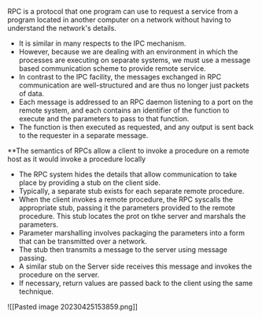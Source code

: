 RPC is a protocol that one program can use to request a service from a program located in another computer on a network without having to understand the network's details.
- It is similar in many respects to the IPC mechanism.
- However, because we are dealing with an environment in which the processes are executing on separate systems, we must use a message based communication scheme to provide remote service.
- In contrast to the IPC facility, the messages exchanged in RPC communication are well-structured and are thus no longer just packets of data.
- Each message is addressed to an RPC daemon listening to a port on  the remote system, and each contains an identifier of the function to execute and the parameters to pass to that function.
- The function is then executed as requested, and any output is sent back to the requester in a separate message.

**The semantics of RPCs allow a client to invoke a procedure on a remote host as it would invoke a procedure locally

- The RPC system hides the details that allow communication to take place by providing a stub on the client side.
- Typically, a separate stub exists for each separate remote procedure.
- When the client invokes a remote procedure, the RPC syscalls the appropriate stub, passing it the parameters provided to the remote procedure. This stub locates the prot on tkhe server and marshals the parameters.
- Parameter marshalling involves packaging the parameters into a form that can be transmitted over a network.
- The stub then transmits a message to the server using message passing.
- A similar stub on the Server side receives this message and invokes the procedure on the server.
- If necessary, return values are passed back to the client using the same technique.

![[Pasted image 20230425153859.png]]



